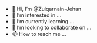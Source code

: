 - 👋 Hi, I’m @Zulqarnain-Jehan
- 👀 I’m interested in ...
- 🌱 I’m currently learning ...
- 💞️ I’m looking to collaborate on ...
- 📫 How to reach me ...

<!---
Zulqarnain-Jehan/Zulqarnain-Jehan is a ✨ special ✨ repository because its `README.md` (this file) appears on your GitHub profile.
You can click the Preview link to take a look at your changes.
--->
